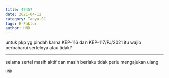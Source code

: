 ```yaml
---
title: 49457
date: 2021-04-12
category: Tanya-SC
tags: E-Faktur
author: HND
---
```


untuk pkp yg pindah karna KEP-116 dan KEP-117/PJ/2021 itu wajib perbaharui sertelnya atau tidak?

---

selama sertel masih aktif dan masih berlaku tidak perlu mengajukan ulang

`HND`
